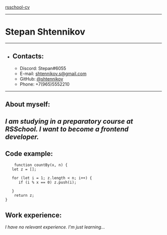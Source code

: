 [rsschool-cv](# "ссылка")
***
# **Stepan Shtennikov**
***
* ## **Contacts:**
	+ Discord: Stepan#6055
	+ E-mail: shtennikov.s@gmail.com
	+ GitHub: [@shtennikov](https://github.com/shtennikov)
	+ Phone: +7(965)5552210
***
## About myself:
_I am studying in a preparatory course at RSSchool. I want to become a frontend developer._
---
## Code example:
```
	function countBy(x, n) {
   let z = [];

   for (let i = 1; z.length < n; i++) {
      if (i % x == 0) z.push(i);
      
   }
	return z;
}
```
## Work experience:
_I have no relevant experience. I'm just learning..._